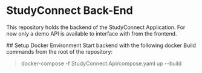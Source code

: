 # StudyConnect Back-End
This repository holds the backend of the StudyConnect Application.
For now only a demo API is available to interface with from the frontend.

## Setup Docker Environment
Start backend with the following docker Build commands from the root of the repository:
> docker-compose -f StudyConnect.Api/compose.yaml up --build


